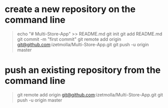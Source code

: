 # create a new repository on the command line
> echo "# Multi-Store-App" >> README.md
> git init
> git add README.md
> git commit -m "first commit"
> git remote add origin git@github.com:izetmolla/Multi-Store-App.git
> git push -u origin master
                
#  push an existing repository from the command line
> git remote add origin git@github.com:izetmolla/Multi-Store-App.git
> git push -u origin master
